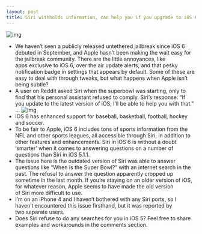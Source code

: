 ```yaml
---
layout: post
title: Siri withholds information, can help you if you upgrade to iOS 6
---
```

![img](http://media.idownloadblog.com/wp-content/uploads/2013/01/superbowl-siri-refuse.jpg)
* We haven’t seen a publicly released untethered jailbreak since iOS 6 debuted in September, and Apple hasn’t been making the wait easy for the jailbreak community. There are the little annoyances, like apps exclusive to iOS 6, over the air update alerts, and that pesky notification badge in settings that appears by default. Some of these are easy to deal with through tweaks, but what happens when Apple isn’t being subtle?
* A user on Reddit asked Siri when the superbowl was starting, only to find that his personal assistant refused to comply. Siri’s response: “If you update to the latest version of iOS, I’ll be able to help you with that.” …
![img](http://media.idownloadblog.com/wp-content/uploads/2012/06/Siri-wwdc-Lebron.jpg)
* iOS 6 has enhanced support for baseball, basketball, football, hockey and soccer.
* To be fair to Apple, iOS 6 includes tons of sports information from the NFL and other sports leagues, all accessible through Siri, in addition to other features and enhancements. Siri in iOS 6 is without a doubt ‘smarter’ when it comes to answering questions on a number of questions than Siri in iOS 5.1.1.
* The issue here is the outdated version of Siri was able to answer questions like “When is the Super Bowl?” with an internet search in the past. The refusal to answer the question apparently cropped up sometime in the last month. If you’re staying on an older version of iOS, for whatever reason, Apple seems to have made the old version of Siri more difficult to use.
* I’m on an iPhone 4 and I haven’t bothered with any Siri ports, so I haven’t encountered this issue firsthand, but it was reported by two separate users.
* Does Siri refuse to do any searches for you in iOS 5? Feel free to share examples and workarounds in the comments section.

